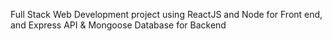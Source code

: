 Full Stack Web Development project using ReactJS and Node for Front end, and Express API & Mongoose Database for Backend
